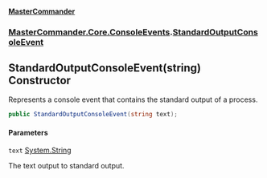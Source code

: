 #### [MasterCommander](MasterCommander.md 'MasterCommander')
### [MasterCommander.Core.ConsoleEvents](MasterCommander.md#MasterCommander.Core.ConsoleEvents 'MasterCommander.Core.ConsoleEvents').[StandardOutputConsoleEvent](StandardOutputConsoleEvent.md 'MasterCommander.Core.ConsoleEvents.StandardOutputConsoleEvent')

## StandardOutputConsoleEvent(string) Constructor

Represents a console event that contains the standard output of a process.

```csharp
public StandardOutputConsoleEvent(string text);
```
#### Parameters

<a name='MasterCommander.Core.ConsoleEvents.StandardOutputConsoleEvent.StandardOutputConsoleEvent(string).text'></a>

`text` [System.String](https://docs.microsoft.com/en-us/dotnet/api/System.String 'System.String')

The text output to standard output.